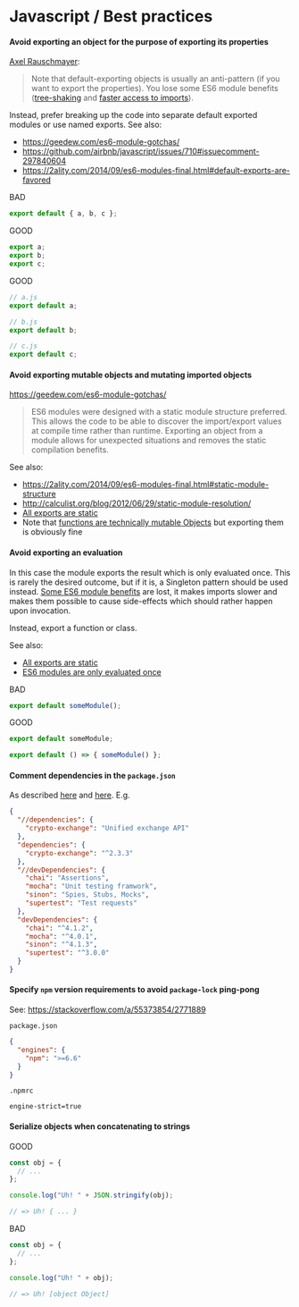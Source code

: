 # Javascript / Best practices

#### Avoid exporting an object for the purpose of exporting its properties

[Axel Rauschmayer](https://medium.com/@rauschma/note-that-default-exporting-objects-is-usually-an-anti-pattern-if-you-want-to-export-the-cf674423ac38):
> Note that default-exporting objects is usually an anti-pattern (if you want to export the properties). You lose some ES6 module benefits ([tree-shaking](https://webpack.js.org/guides/tree-shaking/) and [faster access to imports](https://2ality.com/2014/09/es6-modules-final.html#benefit-1%3A-faster-lookup)).

Instead, prefer breaking up the code into separate default exported modules or use named exports. See also:
- https://geedew.com/es6-module-gotchas/
- https://github.com/airbnb/javascript/issues/710#issuecomment-297840604
- https://2ality.com/2014/09/es6-modules-final.html#default-exports-are-favored

BAD

```js
export default { a, b, c };
```

GOOD

```js
export a;
export b;
export c;
```

GOOD

```js
// a.js
export default a;

// b.js
export default b;

// c.js
export default c;
```

#### Avoid exporting mutable objects and mutating imported objects

https://geedew.com/es6-module-gotchas/
> ES6 modules were designed with a static module structure preferred. This allows the code to be able to discover the import/export values at compile time rather than runtime. Exporting an object from a module allows for unexpected situations and removes the static compilation benefits.

See also:
- https://2ality.com/2014/09/es6-modules-final.html#static-module-structure
- http://calculist.org/blog/2012/06/29/static-module-resolution/
- [All exports are static](https://stackoverflow.com/questions/35035304/what-qualifies-as-being-a-dynamic-export-in-es6)
- Note that [functions are technically mutable Objects](https://stackoverflow.com/a/2136691/2771889) but exporting them is obviously fine

#### Avoid exporting an evaluation

In this case the module exports the result which is only evaluated once. This is rarely the desired outcome, but if it is, a Singleton pattern should be used instead. [Some ES6 module benefits](#avoid-exporting-an-object-for-the-purpose-of-exporting-its-properties) are lost, it makes imports slower and makes them possible to cause side-effects which should rather happen upon invocation.

Instead, export a function or class.

See also:
- [All exports are static](https://stackoverflow.com/questions/35035304/what-qualifies-as-being-a-dynamic-export-in-es6)
- [ES6 modules are only evaluated once](https://stackoverflow.com/questions/36564901/in-the-import-syntax-of-es6-how-is-a-module-evaluated-exactly)

BAD

```js
export default someModule();
```

GOOD

```js
export default someModule;
```

```js
export default () => { someModule() };
```

#### Comment dependencies in the `package.json`

As described [here](https://stackoverflow.com/a/14221781/2771889) and [here](https://stackoverflow.com/questions/14221579/how-do-i-add-comments-to-package-json-for-npm-install/14221781#comment50530934_14221781). E.g.
```json
{
  "//dependencies": {
    "crypto-exchange": "Unified exchange API"
  },
  "dependencies": {
    "crypto-exchange": "^2.3.3"
  },
  "//devDependencies": {
    "chai": "Assertions",
    "mocha": "Unit testing framwork",
    "sinon": "Spies, Stubs, Mocks",
    "supertest": "Test requests"
  },
  "devDependencies": {
    "chai": "^4.1.2",
    "mocha": "^4.0.1",
    "sinon": "^4.1.3",
    "supertest": "^3.0.0"
  }
}
```

#### Specify `npm` version requirements to avoid `package-lock` ping-pong

See: https://stackoverflow.com/a/55373854/2771889

`package.json`
```json
{
  "engines": {
    "npm": ">=6.6"
  }
}
```

`.npmrc`
```
engine-strict=true
```

#### Serialize objects when concatenating to strings

GOOD

```js
const obj = {
  // ...
};

console.log("Uh! " + JSON.stringify(obj);

// => Uh! { ... }
```

BAD

```js
const obj = {
  // ...
};

console.log("Uh! " + obj);

// => Uh! [object Object]
```
